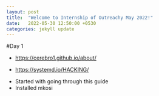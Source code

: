 ```yaml
---
layout: post
title:  "Welcome to Internship of Outreachy May 2022!"
date:   2022-05-30 12:50:00 +0530
categories: jekyll update
---
```

#Day 1

* https://cerebro1.github.io/about/

* https://systemd.io/HACKING/
- Started with going through this guide
- Installed mkosi

